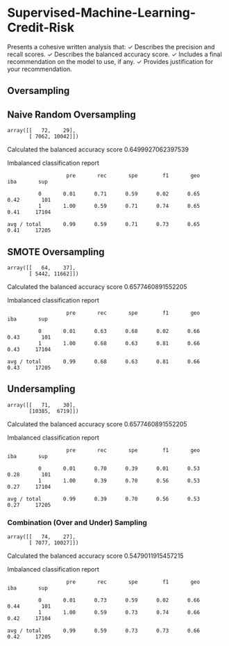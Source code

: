 # Supervised-Machine-Learning-Credit-Risk
Presents a cohesive written analysis that:
✓ Describes the precision and recall scores.
✓ Describes the balanced accuracy score.
✓ Includes a final recommendation on the model to use, if any.
✓ Provides justification for your recommendation.

## Oversampling

## Naive Random Oversampling
```
array([[   72,    29],
       [ 7062, 10042]])
```

Calculated the balanced accuracy score
0.6499927062397539


Imbalanced classification report
```
                   pre       rec       spe        f1       geo       iba       sup

          0       0.01      0.71      0.59      0.02      0.65      0.42       101
          1       1.00      0.59      0.71      0.74      0.65      0.41     17104

avg / total       0.99      0.59      0.71      0.73      0.65      0.41     17205
```

## SMOTE Oversampling
```
array([[   64,    37],
       [ 5442, 11662]])
```
Calculated the balanced accuracy score
0.6577460891552205

Imbalanced classification report
```
                   pre       rec       spe        f1       geo       iba       sup

          0       0.01      0.63      0.68      0.02      0.66      0.43       101
          1       1.00      0.68      0.63      0.81      0.66      0.43     17104

avg / total       0.99      0.68      0.63      0.81      0.66      0.43     17205
```

## Undersampling
```
array([[   71,    30],
       [10385,  6719]])
```
Calculated the balanced accuracy score
0.6577460891552205

Imbalanced classification report
```
                   pre       rec       spe        f1       geo       iba       sup

          0       0.01      0.70      0.39      0.01      0.53      0.28       101
          1       1.00      0.39      0.70      0.56      0.53      0.27     17104

avg / total       0.99      0.39      0.70      0.56      0.53      0.27     17205
```
### Combination (Over and Under) Sampling
```
array([[   74,    27],
       [ 7077, 10027]])
```
Calculated the balanced accuracy score
0.5479011915457215

Imbalanced classification report
```
                   pre       rec       spe        f1       geo       iba       sup

          0       0.01      0.73      0.59      0.02      0.66      0.44       101
          1       1.00      0.59      0.73      0.74      0.66      0.42     17104

avg / total       0.99      0.59      0.73      0.73      0.66      0.42     17205
```





